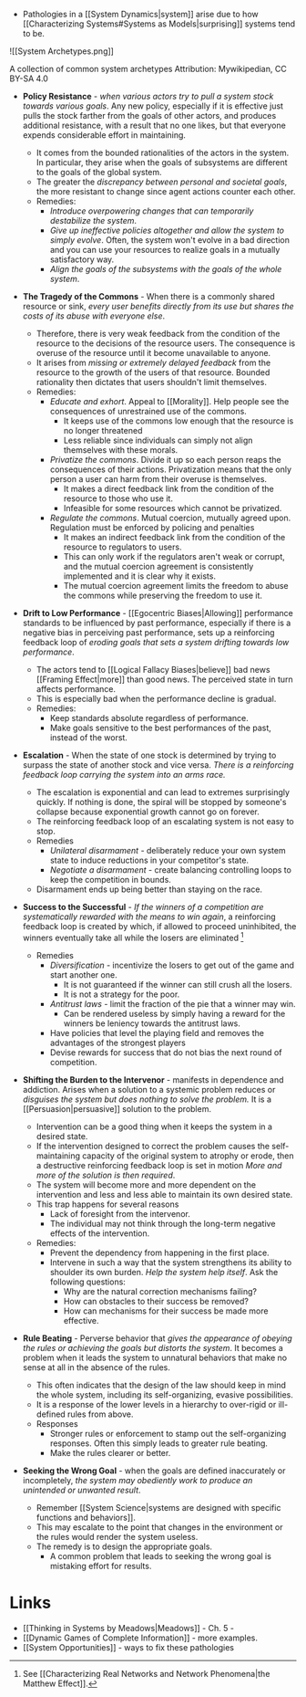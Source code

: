 * Pathologies in a [[System Dynamics|system]] arise due to how [[Characterizing Systems#Systems as Models|surprising]] systems tend to be.

![[System Archetypes.png]]
<figcaption> A collection of common system archetypes Attribution: Mywikipedian, CC BY-SA 4.0  </figcaption>

* **Policy Resistance**  - *when various actors try to pull a system stock towards various goals*. Any new policy, especially if it is effective  just pulls the stock farther from the goals of other actors, and produces additional resistance, with a result that no one likes, but that everyone expends considerable effort in maintaining. 
	* It comes from the bounded rationalities of the actors in the system. In particular, they arise when the goals of subsystems are different to the goals of the global system. 
	* The greater the *discrepancy between personal and societal goals*, the more resistant to change since agent actions counter each other.
	* Remedies: 
		* *Introduce overpowering changes that can temporarily destabilize the system*.
		*  *Give up ineffective policies altogether and allow the system to simply evolve*. Often, the system won't evolve in a bad direction and you can use your resources to realize goals in a mutually satisfactory way. 
		* *Align the goals of the subsystems with the goals of the whole system*. 

* **The Tragedy of the Commons** - When there is a commonly shared resource or sink, *every user benefits directly from its use but shares the costs of its abuse with everyone else*. 
	* Therefore, there is very weak feedback from the condition of the resource to the decisions of the resource users. The consequence is overuse of the resource until it become unavailable to anyone. 
	* It arises from *missing or extremely delayed feedback* from the resource to the growth of the users of that resource. Bounded rationality then dictates that users shouldn't limit themselves. 
	* Remedies: 
		* *Educate and exhort*. Appeal to [[Morality]]. Help people see the consequences of unrestrained use of the commons. 
			* It keeps use of the commons low enough that the resource is no longer threatened
			* Less reliable since individuals can simply not align themselves with these morals. 
		* *Privatize the commons*. Divide it up so each person reaps the consequences of their actions.  Privatization means that the only person a user can harm from their overuse is themselves. 
			* It makes a direct feedback link from the condition of the resource to those who use it. 
			* Infeasible for some resources which cannot be privatized. 
		* *Regulate the commons*. Mutual coercion, mutually agreed upon. Regulation must be enforced by policing and penalties
			* It makes an indirect feedback link from the condition of the resource to regulators to users. 
			* This can only work if the regulators aren't weak or corrupt, and the mutual coercion agreement is consistently implemented and it is clear why it exists. 
			* The mutual coercion agreement limits the freedom to abuse the commons while preserving the freedom to use it. 

* **Drift to Low Performance** - [[Egocentric Biases|Allowing]] performance standards to be influenced by past performance, especially if there is a negative bias in perceiving past performance, sets up a reinforcing feedback loop of *eroding goals that sets a system drifting towards low performance*. 
	* The actors tend to [[Logical Fallacy Biases|believe]] bad news [[Framing Effect|more]] than good news. The perceived state in turn affects performance. 
	* This is especially bad when the performance decline is gradual. 
	* Remedies: 
		* Keep standards absolute regardless of performance. 
		* Make goals sensitive to the best performances of the past, instead of the worst. 

* **Escalation** - When the state of one stock is determined by trying to surpass the state of another stock and vice versa. *There is a reinforcing feedback loop carrying the system into an arms race.* 
	* The escalation is exponential and can lead to extremes surprisingly quickly. If nothing is done, the spiral will be stopped by someone's collapse because exponential growth cannot go on forever.
	* The reinforcing feedback loop of an escalating system is not easy to stop. 
	* Remedies 
		* *Unilateral disarmament* - deliberately reduce your own system state to induce reductions in your competitor's state. 
		* *Negotiate a disarmament* - create balancing controlling loops to keep the competition in bounds. 
	* Disarmament ends up being better than staying on the race. 

* **Success to the Successful** - *If the winners of a competition are systematically rewarded with the means to win again*, a reinforcing feedback loop is created by which, if allowed to proceed uninhibited, the winners eventually take all while the losers are eliminated [^succ_1]
	* Remedies
		* *Diversification* - incentivize the losers to get out of the game and start another one. 
			* It is not guaranteed if the winner can still crush all the losers. 
			* It is not a strategy for the poor. 
		* *Antitrust laws* - limit the fraction of the pie that a winner may win. 
			* Can be rendered useless by simply having a reward for the winners be leniency towards the antitrust laws. 
		* Have policies that level the playing field and removes the advantages of the strongest players 
		* Devise rewards for success that do not bias the next round of competition.

[^succ_1]: See [[Characterizing Real Networks and Network Phenomena|the Matthew Effect]].

* **Shifting the Burden to the Intervenor** - manifests in dependence and addiction. Arises when a solution to a systemic problem reduces or *disguises the system but does nothing to solve the problem.* It is a [[Persuasion|persuasive]] solution to the problem. 
	* Intervention can be a good thing when it keeps the system in a desired state. 
	* If the intervention designed to correct the problem causes the self-maintaining capacity of the original system to atrophy or erode, then a destructive reinforcing feedback loop is set in motion *More and more of the solution is then required*. 
	* The system will become more and more dependent on the intervention and less and less able to maintain its own desired state.
	* This trap happens for several reasons 
		* Lack of foresight from the intervenor. 
		* The individual may not think through the long-term negative effects of the intervention. 
	* Remedies:
		* Prevent the dependency from happening in the first place. 
		* Intervene in such a way that the system strengthens its ability to shoulder its own burden. *Help the system help itself*. Ask the following questions:
			* Why are the natural correction mechanisms failing?
			* How can obstacles to their success be removed?
			* How can mechanisms for their success be made more effective. 

* **Rule Beating** - Perverse behavior that *gives the appearance of obeying the rules or achieving the goals but distorts the system*. It becomes a problem when it leads the system to unnatural behaviors that make no sense at all in the absence of the rules. 
	* This often indicates that the design of the law should keep in mind the whole system, including its self-organizing, evasive possibilities. 
	* It is a response of the lower levels in a hierarchy to over-rigid or ill-defined rules from above.
	* Responses 
		* Stronger rules or enforcement to stamp out the self-organizing responses. Often this simply leads to greater rule beating. 
		* Make the rules clearer or better. 

* **Seeking the Wrong Goal** - when the goals are defined inaccurately or incompletely, *the system may obediently work to produce an unintended or unwanted result*.
	* Remember [[System Science|systems are designed with specific functions and behaviors]]. 
	* This may escalate to the point that changes in the environment or the rules would render the system useless. 
	* The remedy is to design the appropriate goals. 
		* A common problem that leads to seeking the wrong goal is mistaking effort for results. 


# Links 
* [[Thinking in Systems by Meadows|Meadows]] - Ch. 5 -
* [[Dynamic Games of Complete Information]] - more examples.
* [[System Opportunities]] - ways to fix these pathologies
